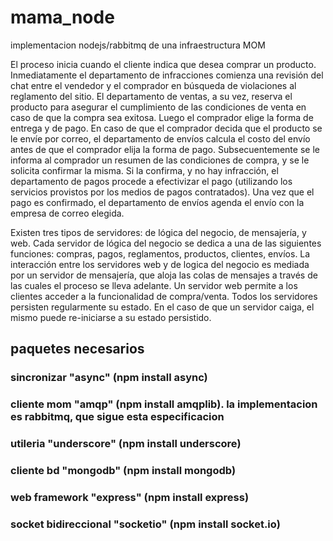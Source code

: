 # mama_node
implementacion nodejs/rabbitmq de una infraestructura MOM

El proceso inicia cuando el cliente indica que desea comprar un producto. Inmediatamente el departamento de infracciones comienza una revisión del chat entre el vendedor y el comprador en búsqueda de violaciones al reglamento del sitio. El departamento de ventas, a su vez, reserva el producto para asegurar el cumplimiento de las condiciones de venta en caso de que la compra sea exitosa. Luego el comprador elige la forma de entrega y de pago. En caso de que el comprador decida que el producto se le envíe por correo, el departamento de envíos calcula el costo del envío antes de que el comprador elija la forma de pago. Subsecuentemente
se le informa al comprador un resumen de las condiciones de compra, y se le solicita confirmar la misma. Si la confirma, y no hay infracción, el departamento de pagos procede a efectivizar el pago (utilizando los servicios provistos por los medios de pagos contratados). Una vez que el pago es confirmado, el departamento de envíos agenda el envío con la empresa de correo elegida.

Existen tres tipos de servidores: de lógica del negocio, de mensajería, y web. Cada servidor de lógica del negocio se dedica a una de las siguientes funciones: compras, pagos, reglamentos, productos, clientes, envíos. La interacción entre los servidores web y de logica del negocio es mediada por un servidor de mensajería, que aloja las colas de mensajes a través de las cuales el proceso se lleva adelante. Un servidor web permite a los clientes acceder a la funcionalidad de compra/venta. Todos los servidores persisten regularmente su estado. En el caso de que un servidor caiga, el mismo puede re-iniciarse a su estado persistido.

## paquetes necesarios
### sincronizar "async" (npm install async)
### cliente mom "amqp" (npm install amqplib). la implementacion es rabbitmq, que sigue esta especificacion
### utileria "underscore" (npm install underscore)
### cliente bd "mongodb" (npm install mongodb)
### web framework "express" (npm install express)
### socket bidireccional "socketio" (npm install socket.io)
